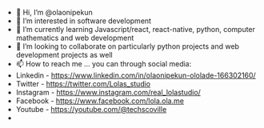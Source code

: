 - 👋 Hi, I’m @olaonipekun
- 👀 I’m interested in software development
- 🌱 I’m currently learning Javascript/react, react-native, python, computer mathematics and web development
- 💞️ I’m looking to collaborate on particularly python projects and web development projects as well
- 📫 How to reach me ... you can through social media:
- Linkedin - https://www.linkedin.com/in/olaonipekun-ololade-166302160/
- Twitter - https://twitter.com/Lolas_studio
- Instagram - https://www.instagram.com/real_lolastudio/
- Facebook - https://www.facebook.com/lola.ola.me
- Youtube - https://youtube.com/@techscoville
- 

<!---
olaonipekun/olaonipekun is a ✨ special ✨ repository because its `README.md` (this file) appears on your GitHub profile.
You can click the Preview link to take a look at your changes.
--->
